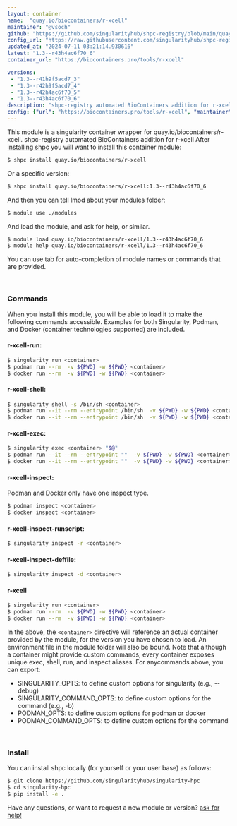 ```yaml
---
layout: container
name:  "quay.io/biocontainers/r-xcell"
maintainer: "@vsoch"
github: "https://github.com/singularityhub/shpc-registry/blob/main/quay.io/biocontainers/r-xcell/container.yaml"
config_url: "https://raw.githubusercontent.com/singularityhub/shpc-registry/main/quay.io/biocontainers/r-xcell/container.yaml"
updated_at: "2024-07-11 03:21:14.930616"
latest: "1.3--r43h4ac6f70_6"
container_url: "https://biocontainers.pro/tools/r-xcell"

versions:
 - "1.3--r41h9f5acd7_3"
 - "1.3--r42h9f5acd7_4"
 - "1.3--r42h4ac6f70_5"
 - "1.3--r43h4ac6f70_6"
description: "shpc-registry automated BioContainers addition for r-xcell"
config: {"url": "https://biocontainers.pro/tools/r-xcell", "maintainer": "@vsoch", "description": "shpc-registry automated BioContainers addition for r-xcell", "latest": {"1.3--r43h4ac6f70_6": "sha256:6a4fc9221a6d95aa9e0778d3ae790df493558176c8cb807374bcaa8d4515ccf6"}, "tags": {"1.3--r41h9f5acd7_3": "sha256:d4df34367e86884b0ee998b360033c19e9efc430906af30729a6da3a3e00d919", "1.3--r42h9f5acd7_4": "sha256:66a22120276d2f0e5917eb77b453397c3c49f7e8f324826238d20cb8be74a63f", "1.3--r42h4ac6f70_5": "sha256:17631e543e4ca6341463ed84bbe28c1509327e5ec3d4c77e4d0224adb5c34ff5", "1.3--r43h4ac6f70_6": "sha256:6a4fc9221a6d95aa9e0778d3ae790df493558176c8cb807374bcaa8d4515ccf6"}, "docker": "quay.io/biocontainers/r-xcell"}
---
```


This module is a singularity container wrapper for quay.io/biocontainers/r-xcell.
shpc-registry automated BioContainers addition for r-xcell
After [installing shpc](#install) you will want to install this container module:


```bash
$ shpc install quay.io/biocontainers/r-xcell
```

Or a specific version:

```bash
$ shpc install quay.io/biocontainers/r-xcell:1.3--r43h4ac6f70_6
```

And then you can tell lmod about your modules folder:

```bash
$ module use ./modules
```

And load the module, and ask for help, or similar.

```bash
$ module load quay.io/biocontainers/r-xcell/1.3--r43h4ac6f70_6
$ module help quay.io/biocontainers/r-xcell/1.3--r43h4ac6f70_6
```

You can use tab for auto-completion of module names or commands that are provided.

<br>

### Commands

When you install this module, you will be able to load it to make the following commands accessible.
Examples for both Singularity, Podman, and Docker (container technologies supported) are included.

#### r-xcell-run:

```bash
$ singularity run <container>
$ podman run --rm  -v ${PWD} -w ${PWD} <container>
$ docker run --rm  -v ${PWD} -w ${PWD} <container>
```

#### r-xcell-shell:

```bash
$ singularity shell -s /bin/sh <container>
$ podman run --it --rm --entrypoint /bin/sh  -v ${PWD} -w ${PWD} <container>
$ docker run --it --rm --entrypoint /bin/sh  -v ${PWD} -w ${PWD} <container>
```

#### r-xcell-exec:

```bash
$ singularity exec <container> "$@"
$ podman run --it --rm --entrypoint ""  -v ${PWD} -w ${PWD} <container> "$@"
$ docker run --it --rm --entrypoint ""  -v ${PWD} -w ${PWD} <container> "$@"
```

#### r-xcell-inspect:

Podman and Docker only have one inspect type.

```bash
$ podman inspect <container>
$ docker inspect <container>
```

#### r-xcell-inspect-runscript:

```bash
$ singularity inspect -r <container>
```

#### r-xcell-inspect-deffile:

```bash
$ singularity inspect -d <container>
```



#### r-xcell

```bash
$ singularity run <container>
$ podman run --rm  -v ${PWD} -w ${PWD} <container>
$ docker run --rm  -v ${PWD} -w ${PWD} <container>
```


In the above, the `<container>` directive will reference an actual container provided
by the module, for the version you have chosen to load. An environment file in the
module folder will also be bound. Note that although a container
might provide custom commands, every container exposes unique exec, shell, run, and
inspect aliases. For anycommands above, you can export:

 - SINGULARITY_OPTS: to define custom options for singularity (e.g., --debug)
 - SINGULARITY_COMMAND_OPTS: to define custom options for the command (e.g., -b)
 - PODMAN_OPTS: to define custom options for podman or docker
 - PODMAN_COMMAND_OPTS: to define custom options for the command

<br>

### Install

You can install shpc locally (for yourself or your user base) as follows:

```bash
$ git clone https://github.com/singularityhub/singularity-hpc
$ cd singularity-hpc
$ pip install -e .
```

Have any questions, or want to request a new module or version? [ask for help!](https://github.com/singularityhub/singularity-hpc/issues)